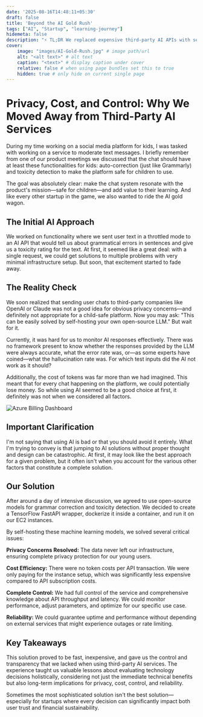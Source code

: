 ```yaml
---
date: '2025-08-16T14:48:11+05:30'
draft: false
title: 'Beyond the AI Gold Rush'
tags: ["AI", "Startup", "learning-journey"]
hidemeta: false
description: "⚡ TL;DR We replaced expensive third-party AI APIs with self-hosted ML models to solve privacy concerns, unpredictable costs, and lack of control in our kids' chat platform—proving that the shiniest AI solution isn't always the smartest business decision"
cover:
    image: "images/AI-Gold-Rush.jpg" # image path/url
    alt: "<alt text>" # alt text
    caption: "<text>" # display caption under cover
    relative: false # when using page bundles set this to true
    hidden: true # only hide on current single page
---
```


# Privacy, Cost, and Control: Why We Moved Away from Third-Party AI Services

During my time working on a social media platform for kids, I was tasked with working on a service to moderate text messages. I briefly remember from one of our product meetings we discussed that the chat should have at least these functionalities for kids: auto-correction (just like Grammarly) and toxicity detection to make the platform safe for children to use.

The goal was absolutely clear: make the chat system resonate with the product's mission—safe for children—and add value to their learning. And like every other startup in the game, we also wanted to ride the AI gold wagon.

## The Initial AI Approach

We worked on functionality where we sent user text in a throttled mode to an AI API that would tell us about grammatical errors in sentences and give us a toxicity rating for the text. At first, it seemed like a great deal: with a single request, we could get solutions to multiple problems with very minimal infrastructure setup. But soon, that excitement started to fade away.

## The Reality Check

We soon realized that sending user chats to third-party companies like OpenAI or Claude was not a good idea for obvious privacy concerns—and definitely not appropriate for a child-safe platform. Now you may ask: "This can be easily solved by self-hosting your own open-source LLM." But wait for it.

Currently, it was hard for us to monitor AI responses effectively. There was no framework present to know whether the responses provided by the LLM were always accurate, what the error rate was, or—as some experts have coined—what the hallucination rate was. For which test inputs did the AI not work as it should? 

Additionally, the cost of tokens was far more than we had imagined. This meant that for every chat happening on the platform, we could potentially lose money. So while using AI seemed to be a good choice at first, it definitely was not when we considered all factors.

![Azure Billing Dashboard](/images/azure-cost-dashboard.png)

## Important Clarification

I'm not saying that using AI is bad or that you should avoid it entirely. What I'm trying to convey is that jumping to AI solutions without proper thought and design can be catastrophic. At first, it may look like the best approach for a given problem, but it often isn't when you account for the various other factors that constitute a complete solution.

## Our Solution

After around a day of intensive discussion, we agreed to use open-source models for grammar correction and toxicity detection. We decided to create a TensorFlow FastAPI wrapper, dockerize it inside a container, and run it on our EC2 instances.

By self-hosting these machine learning models, we solved several critical issues:

**Privacy Concerns Resolved:** The data never left our infrastructure, ensuring complete privacy protection for our young users.

**Cost Efficiency:** There were no token costs per API transaction. We were only paying for the instance setup, which was significantly less expensive compared to API subscription costs.

**Complete Control:** We had full control of the service and comprehensive knowledge about API throughput and latency. We could monitor performance, adjust parameters, and optimize for our specific use case.

**Reliability:** We could guarantee uptime and performance without depending on external services that might experience outages or rate limiting.

## Key Takeaways

This solution proved to be fast, inexpensive, and gave us the control and transparency that we lacked when using third-party AI services. The experience taught us valuable lessons about evaluating technology decisions holistically, considering not just the immediate technical benefits but also long-term implications for privacy, cost, control, and reliability.

Sometimes the most sophisticated solution isn't the best solution—especially for startups where every decision can significantly impact both user trust and financial sustainability.